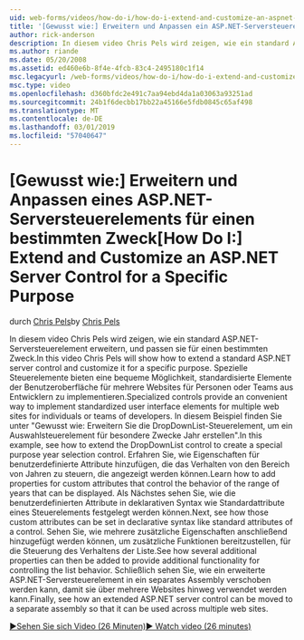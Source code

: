 ```yaml
---
uid: web-forms/videos/how-do-i/how-do-i-extend-and-customize-an-aspnet-server-control-for-a-specific-purpose
title: '[Gewusst wie:] Erweitern und Anpassen ein ASP.NET-Serversteuerelements für einen bestimmten Zweck | Microsoft-Dokumentation'
author: rick-anderson
description: In diesem video Chris Pels wird zeigen, wie ein standard ASP.NET-Serversteuerelement erweitern, und passen sie für einen bestimmten Zweck. Spezielle Steuerelemente bieten eine c...
ms.author: riande
ms.date: 05/20/2008
ms.assetid: ed460e6b-8f4e-4fcb-83c4-2495180c1f14
msc.legacyurl: /web-forms/videos/how-do-i/how-do-i-extend-and-customize-an-aspnet-server-control-for-a-specific-purpose
msc.type: video
ms.openlocfilehash: d360bfdc2e491c7aa94ebd4da1a03063a93251ad
ms.sourcegitcommit: 24b1f6decbb17bb22a45166e5fdb0845c65af498
ms.translationtype: MT
ms.contentlocale: de-DE
ms.lasthandoff: 03/01/2019
ms.locfileid: "57040647"
---
```

<a name="how-do-i-extend-and-customize-an-aspnet-server-control-for-a-specific-purpose"></a><span data-ttu-id="326e4-104">[Gewusst wie:] Erweitern und Anpassen eines ASP.NET-Serversteuerelements für einen bestimmten Zweck</span><span class="sxs-lookup"><span data-stu-id="326e4-104">[How Do I:] Extend and Customize an ASP.NET Server Control for a Specific Purpose</span></span>
====================
<span data-ttu-id="326e4-105">durch [Chris Pels](https://twitter.com/chrispels)</span><span class="sxs-lookup"><span data-stu-id="326e4-105">by [Chris Pels](https://twitter.com/chrispels)</span></span>

<span data-ttu-id="326e4-106">In diesem video Chris Pels wird zeigen, wie ein standard ASP.NET-Serversteuerelement erweitern, und passen sie für einen bestimmten Zweck.</span><span class="sxs-lookup"><span data-stu-id="326e4-106">In this video Chris Pels will show how to extend a standard ASP.NET server control and customize it for a specific purpose.</span></span> <span data-ttu-id="326e4-107">Spezielle Steuerelemente bieten eine bequeme Möglichkeit, standardisierte Elemente der Benutzeroberfläche für mehrere Websites für Personen oder Teams aus Entwicklern zu implementieren.</span><span class="sxs-lookup"><span data-stu-id="326e4-107">Specialized controls provide an convenient way to implement standardized user interface elements for multiple web sites for individuals or teams of developers.</span></span> <span data-ttu-id="326e4-108">In diesem Beispiel finden Sie unter "Gewusst wie: Erweitern Sie die DropDownList-Steuerelement, um ein Auswahlsteuerelement für besondere Zwecke Jahr erstellen".</span><span class="sxs-lookup"><span data-stu-id="326e4-108">In this example, see how to extend the DropDownList control to create a special purpose year selection control.</span></span> <span data-ttu-id="326e4-109">Erfahren Sie, wie Eigenschaften für benutzerdefinierte Attribute hinzufügen, die das Verhalten von den Bereich von Jahren zu steuern, die angezeigt werden können.</span><span class="sxs-lookup"><span data-stu-id="326e4-109">Learn how to add properties for custom attributes that control the behavior of the range of years that can be displayed.</span></span> <span data-ttu-id="326e4-110">Als Nächstes sehen Sie, wie die benutzerdefinierten Attribute in deklarativen Syntax wie Standardattribute eines Steuerelements festgelegt werden können.</span><span class="sxs-lookup"><span data-stu-id="326e4-110">Next, see how those custom attributes can be set in declarative syntax like standard attributes of a control.</span></span> <span data-ttu-id="326e4-111">Sehen Sie, wie mehrere zusätzliche Eigenschaften anschließend hinzugefügt werden können, um zusätzliche Funktionen bereitzustellen, für die Steuerung des Verhaltens der Liste.</span><span class="sxs-lookup"><span data-stu-id="326e4-111">See how several additional properties can then be added to provide additional functionality for controlling the list behavior.</span></span> <span data-ttu-id="326e4-112">Schließlich sehen Sie, wie ein erweiterte ASP.NET-Serversteuerelement in ein separates Assembly verschoben werden kann, damit sie über mehrere Websites hinweg verwendet werden kann.</span><span class="sxs-lookup"><span data-stu-id="326e4-112">Finally, see how an extended ASP.NET server control can be moved to a separate assembly so that it can be used across multiple web sites.</span></span>

[<span data-ttu-id="326e4-113">&#9654;Sehen Sie sich Video (26 Minuten)</span><span class="sxs-lookup"><span data-stu-id="326e4-113">&#9654; Watch video (26 minutes)</span></span>](https://channel9.msdn.com/Blogs/ASP-NET-Site-Videos/how-do-i-extend-and-customize-an-aspnet-server-control-for-a-specific-purpose)
